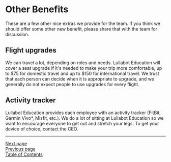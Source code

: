 # Other Benefits
These are a few other nice extras we provide for the team. If you think we should offer some other new benefit, please share that with the team for discussion.

## Flight upgrades
We can travel a lot, depending on roles and needs. Lullabot Education will cover a seat upgrade if it's needed to make your trip more comfortable, up to $75 for domestic travel and up to $150 for international travel. We trust that each person can decide when it is appropriate to upgrade, and we generally do not expect people to use upgrades for every flight.

## Activity tracker
Lullabot Education provides each employee with an activity tracker (FitBit, Garmin Vivo*, Misfit, etc.). We do a lot of sitting at Lullabot Education so we want to encourage everyone to get out and stretch your legs. To get your device of choice, contact the CEO.

---
[Next page](07travel_budget.md)  
[Previous page](../04emp_conduct)  
[Table of Contents](../README.md#table-of-contents)